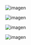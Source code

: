 ![imagen](https://user-images.githubusercontent.com/63612112/197245387-6d86ca94-3dc3-44fb-9aaf-9952b3ad6147.png)

![imagen](https://user-images.githubusercontent.com/63612112/197245474-c3480dcc-2967-4dd4-85a6-dc9ce6baf271.png)

![imagen](https://user-images.githubusercontent.com/63612112/197245567-91f0883e-e75b-429f-985d-c343f792c17d.png)

![imagen](https://user-images.githubusercontent.com/63612112/197245722-74c1a5d7-074a-4665-8489-e4e8cd18c5ad.png)
